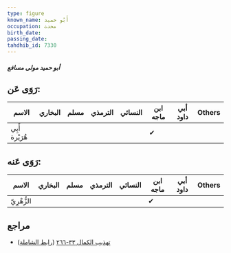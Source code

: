 ```yaml
---
type: figure
known_name: أَبُو حميد
occupation: محدث
birth_date:
passing_date:
tahdhib_id: 7330
---
```

##### أبو حميد مولى مسافع

## رَوَى عَن:
| الاسم          | البخاري | مسلم | الترمذي | النسائي | ابن ماجه | أبي داود | Others |
| -------------- | ------- | ---- | ------- | ------- | -------- | -------- | ------ |
| أَبِي هُرَيْرة |         |      |         |         | ✔        |          |        |
## رَوَى عَنه:
| الاسم       | البخاري | مسلم | الترمذي | النسائي | ابن ماجه | أبي داود | Others |
| ----------- | ------- | ---- | ------- | ------- | -------- | -------- | ------ |
| الزُّهْرِيّ |         |      |         |         | ✔        |          |        |
## مراجع
- [تهذيب الكمال ٣٣-٢٦٦](obsidian://open?vault=Tahdhib-al-Kamal&file=Figures/٧٣٣٠-أبو%20حميد%20مولى%20مسافع) ([رابط الشاملة](https://shamela.ws/book/3722/17937))